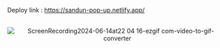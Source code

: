 Deploy link : https://sandun-pop-up.netlify.app/
<br/>
<br/>
<div align="center">
  <img src="https://github.com/Sandunjayasekar/Pop-up-notification/assets/73893725/8e17e6f1-3020-4439-956c-4d67f958ef63" alt="ScreenRecording2024-06-14at22 04 16-ezgif com-video-to-gif-converter">
</div>
